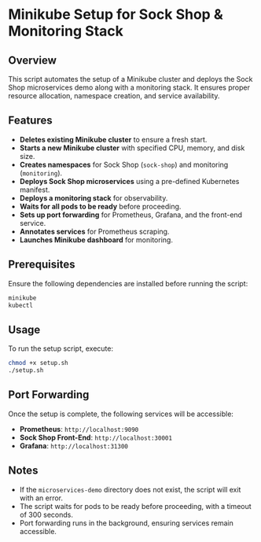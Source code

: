 # Minikube Setup for Sock Shop & Monitoring Stack

## Overview
This script automates the setup of a Minikube cluster and deploys the Sock Shop microservices demo along with a monitoring stack. It ensures proper resource allocation, namespace creation, and service availability.

## Features
- **Deletes existing Minikube cluster** to ensure a fresh start.
- **Starts a new Minikube cluster** with specified CPU, memory, and disk size.
- **Creates namespaces** for Sock Shop (`sock-shop`) and monitoring (`monitoring`).
- **Deploys Sock Shop microservices** using a pre-defined Kubernetes manifest.
- **Deploys a monitoring stack** for observability.
- **Waits for all pods to be ready** before proceeding.
- **Sets up port forwarding** for Prometheus, Grafana, and the front-end service.
- **Annotates services** for Prometheus scraping.
- **Launches Minikube dashboard** for monitoring.

## Prerequisites
Ensure the following dependencies are installed before running the script:

```bash
minikube
kubectl
```

## Usage
To run the setup script, execute:

```bash
chmod +x setup.sh
./setup.sh
```

## Port Forwarding
Once the setup is complete, the following services will be accessible:
- **Prometheus**: `http://localhost:9090`
- **Sock Shop Front-End**: `http://localhost:30001`
- **Grafana**: `http://localhost:31300`

## Notes
- If the `microservices-demo` directory does not exist, the script will exit with an error.
- The script waits for pods to be ready before proceeding, with a timeout of 300 seconds.
- Port forwarding runs in the background, ensuring services remain accessible.
